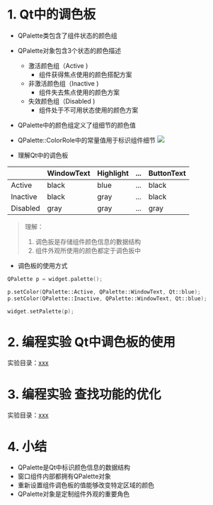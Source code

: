 # 1. Qt中的调色板

- QPalette类包含了组件状态的颜色组
- QPalette对象包含3个状态的颜色描述
    - 激活颜色组（Active )
        - 组件获得焦点使用的颜色搭配方案
    - 非激活颜色组（Inactive )
        - 组件失去焦点使用的颜色方案
    - 失效颜色组（Disabled )
        - 组件处于不可用状态使用的颜色方案

- QPalette中的颜色组定义了组细节的颜色值
- QPalette::ColorRole中的常量值用于标识组件细节
![](vx_images/.png)

- 理解Qt中的调色板

|          | WindowText | Highlight | ... | ButtonText |
| -------- | ---------- | --------- | --- | ---------- |
| Active   | black      | blue      | ... | black      |
| Inactive | black      | gray      | ... | black      |
| Disabled | gray       | gray      | ... | gray       |
> 理解：
> 1. 调色扳是存储组件颜色信息的數据结构
> 2. 组件外观所使用的颜色都定于调色扳中

- 调色板的使用方式

```cpp
QPalette p = widget.palette();

p.setColor(QPalette::Active, QPalette::WindowText, Qt::blue);
p.setColor(QPalette::Inactive, QPalette::WindowText, Qt::blue);

widget.setPalette(p);
```

# 2. 编程实验 Qt中调色板的使用
实验目录：[xxx](vx_attachments\xxx)

# 3. 编程实验 查找功能的优化
实验目录：[xxx](vx_attachments\xxx)

# 4. 小结
- QPalette是Qt中标识颜色信息的数据结构
- 窗口组件内部都拥有QPalette对象
- 重新设置组件调色板的值能够改变特定区域的颜色
- QPalette对象是定制组件外观的重要角色
